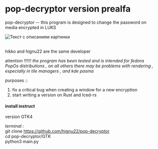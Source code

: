 # pop-decryptor version prealfa
pop-decryptor -- this program is designed to change the password on media encrypted in LUKS

<image src="j.png" alt="Текст с описанием картинки">


<br/>hikko and hignu22 are the same developer<br/>


attention !!!!!!
_the program has been tested and is intended for fedora PopOs distributions , on all others there may be problems with rendering , especially in tile managers , and kde pasma_


purposes :: <br/>
1) fix a critical bug when creating a window for a new encryption <br/>
2) start writing a version on Rust and Iced-rs <br/>


#### install instruct ####
version GTK4 

_terminal :_<br/>
git clone https://github.com/hignu22/pop-decryptor <br/>
cd pop-decryptor/GTK <br/>
python3 main.py <br>